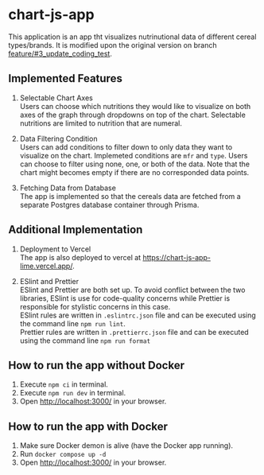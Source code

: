 # chart-js-app

This application is an app tht visualizes nutrinutional data of different cereal types/brands. It is modified upon the original version on branch [feature/#3_update_coding_test](https://github.com/supawichable/chart-js-app/tree/feature/%233_update_coding_test).

## Implemented Features
1. Selectable Chart Axes \
   Users can choose which nutritions they would like to visualize on both axes of the graph through dropdowns on top of the chart. Selectable nutritions are limited to nutrition that are numeral.

2. Data Filtering Condition \
   Users can add conditions to filter down to only data they want to visualize on the chart. Implemeted conditions are `mfr` and `type`. Users can choose to filter using none, one, or both of the data. Note that the chart might becomes empty if there are no corresponded data points.

3. Fetching Data from Database \
   The app is implemented so that the cereals data are fetched from a separate Postgres database container through Prisma. 

## Additional Implementation
1. Deployment to Vercel \
   The app is also deployed to vercel at <https://chart-js-app-lime.vercel.app/>.

2. ESlint and Prettier \
   ESlint and Prettier are both set up. To avoid conflict between the two libraries, ESlint is use for code-quality concerns while Prettier is responsible for stylistic concerns in this case. \
   ESlint rules are written in `.eslintrc.json` file and can be executed using the command line `npm run lint`. \
   Prettier rules are written in `.prettierrc.json` file and can be executed using the command line `npm run format`

## How to run the app without Docker
1. Execute `npm ci` in terminal.
2. Execute `npm run dev` in terminal.
3. Open <http://localhost:3000/> in your browser.

## How to run the app with Docker
1. Make sure Docker demon is alive (have the Docker app running).
2. Run `docker compose up -d`
3. Open <http://localhost:3000/> in your browser.
